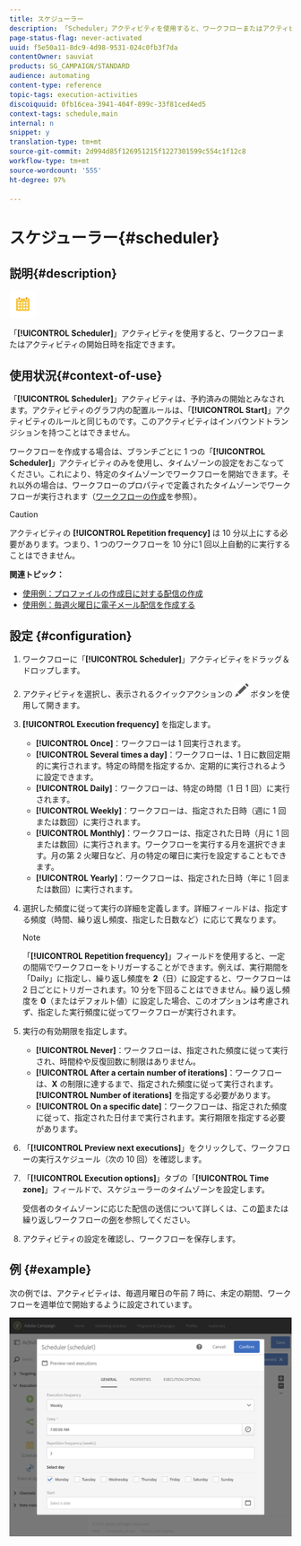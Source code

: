 ```yaml
---
title: スケジューラー
description: 「Scheduler」アクティビティを使用すると、ワークフローまたはアクティビティの開始日時を指定できます。
page-status-flag: never-activated
uuid: f5e50a11-8dc9-4d98-9531-024c0fb3f7da
contentOwner: sauviat
products: SG_CAMPAIGN/STANDARD
audience: automating
content-type: reference
topic-tags: execution-activities
discoiquuid: 0fb16cea-3941-404f-899c-33f81ced4ed5
context-tags: schedule,main
internal: n
snippet: y
translation-type: tm+mt
source-git-commit: 2d994d85f126951215f1227301599c554c1f12c8
workflow-type: tm+mt
source-wordcount: '555'
ht-degree: 97%

---
```



# スケジューラー{#scheduler}

## 説明{#description}

![](assets/scheduler.png)

「**[!UICONTROL Scheduler]**」アクティビティを使用すると、ワークフローまたはアクティビティの開始日時を指定できます。

## 使用状況{#context-of-use}

「**[!UICONTROL Scheduler]**」アクティビティは、予約済みの開始とみなされます。アクティビティのグラフ内の配置ルールは、「**[!UICONTROL Start]**」アクティビティのルールと同じものです。このアクティビティはインバウンドトランジションを持つことはできません。

ワークフローを作成する場合は、ブランチごとに 1 つの「**[!UICONTROL Scheduler]**」アクティビティのみを使用し、タイムゾーンの設定をおこなってください。これにより、特定のタイムゾーンでワークフローを開始できます。それ以外の場合は、ワークフローのプロパティで定義されたタイムゾーンでワークフローが実行されます（[ワークフローの作成](../../automating/using/building-a-workflow.md)を参照）。

>[!CAUTION]
>
>アクティビティの **[!UICONTROL Repetition frequency]** は 10 分以上にする必要があります。つまり、1 つのワークフローを 10 分に1 回以上自動的に実行することはできません。

**関連トピック：**

* [使用例：プロファイルの作成日に対する配信の作成](../../automating/using/workflow-creation-date-query.md)
* [使用例：毎週火曜日に電子メール配信を作成する](../../automating/using/workflow-weekly-offer.md)

## 設定 {#configuration}

1. ワークフローに「**[!UICONTROL Scheduler]**」アクティビティをドラッグ＆ドロップします。
1. アクティビティを選択し、表示されるクイックアクションの ![](assets/edit_darkgrey-24px.png) ボタンを使用して開きます。
1. **[!UICONTROL Execution frequency]** を指定します。

   * **[!UICONTROL Once]**：ワークフローは 1 回実行されます。
   * **[!UICONTROL Several times a day]**：ワークフローは、1 日に数回定期的に実行されます。特定の時間を指定するか、定期的に実行されるように設定できます。
   * **[!UICONTROL Daily]**：ワークフローは、特定の時間（1 日 1 回）に実行されます。
   * **[!UICONTROL Weekly]**：ワークフローは、指定された日時（週に 1 回または数回）に実行されます。
   * **[!UICONTROL Monthly]**：ワークフローは、指定された日時（月に 1 回または数回）に実行されます。ワークフローを実行する月を選択できます。月の第 2 火曜日など、月の特定の曜日に実行を設定することもできます。
   * **[!UICONTROL Yearly]**：ワークフローは、指定された日時（年に 1 回または数回）に実行されます。

1. 選択した頻度に従って実行の詳細を定義します。詳細フィールドは、指定する頻度（時間、繰り返し頻度、指定した日数など）に応じて異なります。

   >[!NOTE]
   >
   >「**[!UICONTROL Repetition frequency]**」フィールドを使用すると、一定の間隔でワークフローをトリガーすることができます。例えば、実行期間を「Daily」に指定し、繰り返し頻度を **2**（日）に設定すると、ワークフローは 2 日ごとにトリガーされます。10 分を下回ることはできません。繰り返し頻度を **0**（またはデフォルト値）に設定した場合、このオプションは考慮されず、指定した実行頻度に従ってワークフローが実行されます。

1. 実行の有効期限を指定します。

   * **[!UICONTROL Never]**：ワークフローは、指定された頻度に従って実行され、時間枠や反復回数に制限はありません。
   * **[!UICONTROL After a certain number of iterations]**：ワークフローは、**X** の制限に達するまで、指定された頻度に従って実行されます。**[!UICONTROL Number of iterations]** を指定する必要があります。
   * **[!UICONTROL On a specific date]**：ワークフローは、指定された頻度に従って、指定された日付まで実行されます。実行期限を指定する必要があります。

1. 「**[!UICONTROL Preview next executions]**」をクリックして、ワークフローの実行スケジュール（次の 10 回）を確認します。

1. 「**[!UICONTROL Execution options]**」タブの「**[!UICONTROL Time zone]**」フィールドで、スケジューラーのタイムゾーンを設定します。

   受信者のタイムゾーンに応じた配信の送信について詳しくは、この[節](../../sending/using/sending-messages-at-the-recipient-s-time-zone.md)または繰り返しワークフローの[例](../../automating/using/recurring-push-notifications.md)を参照してください。

1. アクティビティの設定を確認し、ワークフローを保存します。

## 例 {#example}

次の例では、アクティビティは、毎週月曜日の午前 7 時に、未定の期間、ワークフローを週単位で開始するように設定されています。

![](assets/wkf_scheduler_example.png)

